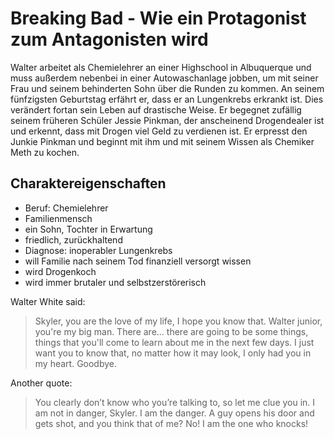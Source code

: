 # Breaking Bad - Wie ein Protagonist zum Antagonisten wird

Walter arbeitet als Chemielehrer an einer Highschool in Albuquerque und muss außerdem nebenbei in einer Autowaschanlage jobben, um mit seiner Frau und seinem behinderten Sohn über die Runden zu kommen. An seinem fünfzigsten Geburtstag erfährt er, dass er an Lungenkrebs erkrankt ist. Dies verändert fortan sein Leben auf drastische Weise. Er begegnet  zufällig seinem früheren Schüler Jessie Pinkman, der anscheinend Drogendealer ist und erkennt, dass mit Drogen viel Geld zu verdienen ist. Er erpresst den Junkie Pinkman und beginnt mit ihm und mit seinem Wissen als Chemiker Meth zu kochen.

## Charaktereigenschaften

* Beruf: Chemielehrer
* Familienmensch
* ein Sohn, Tochter in Erwartung
* friedlich, zurückhaltend
* Diagnose: inoperabler Lungenkrebs
* will Familie nach seinem Tod finanziell versorgt wissen
* wird Drogenkoch
* wird immer brutaler und selbstzerstörerisch

Walter White said:

> Skyler, you are the love of my life, I hope you know that. Walter junior, you're my big man. There are… there are going to be some things, things that you'll come to learn about me in the next few days. I just want you to know that, no matter how it may look, I only had you in my heart. Goodbye.

Another quote:
> You clearly don’t know who you’re talking to, so let me clue you in. I am not in danger, Skyler. I am the danger. A guy opens his door and gets shot, and you think that of me? No! I am the one who knocks!
